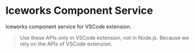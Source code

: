 # Iceworks Component Service

Iceworks component service for VSCode extension.

> Use these APIs only in VSCode extension, not in Node.js.
> Because we rely on the APIs of VSCode extension.
